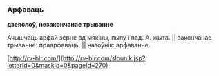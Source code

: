 ### Арфаваць
**дзеяслоў, незакончанае трыванне**

Ачышчаць арфай зерне ад мякіны, пылу і пад. А. жыта. || закончанае трыванне: праарфаваць. || назоўнік: арфаванне.

<a rel="author">[http://rv-blr.com/](http://rv-blr.com/slounik.jsp?letterId=0&maskId=0&pageId=270)</a>
